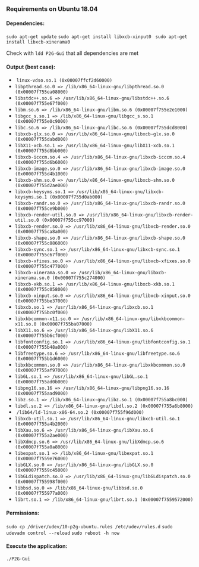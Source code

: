 ### Requirements on Ubuntu 18.04

#### Dependencies:

`sudo apt-get update`
`sudo apt-get install libxcb-xinput0 `
`sudo apt-get install libxcb-xinerama0`

Check with `ldd P2G-Gui` that all dependencies are met

#### Output (best case):

- ​	`linux-vdso.so.1 (0x00007ffcf2d60000)`
- ​	`libpthread.so.0 => /lib/x86_64-linux-gnu/libpthread.so.0 (0x00007f755ea08000)`
- ​	`libstdc++.so.6 => /usr/lib/x86_64-linux-gnu/libstdc++.so.6 (0x00007f755e67f000)`
- ​	`libm.so.6 => /lib/x86_64-linux-gnu/libm.so.6 (0x00007f755e2e1000)`
- ​	`libgcc_s.so.1 => /lib/x86_64-linux-gnu/libgcc_s.so.1 (0x00007f755e0c9000)`
- ​	`libc.so.6 => /lib/x86_64-linux-gnu/libc.so.6 (0x00007f755dcd8000)`
- ​	`libxcb-glx.so.0 => /usr/lib/x86_64-linux-gnu/libxcb-glx.so.0 (0x00007f755dabd000)`
- ​	`libX11-xcb.so.1 => /usr/lib/x86_64-linux-gnu/libX11-xcb.so.1 (0x00007f755d8bb000)`
- ​	`libxcb-icccm.so.4 => /usr/lib/x86_64-linux-gnu/libxcb-icccm.so.4 (0x00007f755d6b6000)`
- ​	`libxcb-image.so.0 => /usr/lib/x86_64-linux-gnu/libxcb-image.so.0 (0x00007f755d4b1000)`
- ​	`libxcb-shm.so.0 => /usr/lib/x86_64-linux-gnu/libxcb-shm.so.0 (0x00007f755d2ae000)`
- ​	`libxcb-keysyms.so.1 => /usr/lib/x86_64-linux-gnu/libxcb-keysyms.so.1 (0x00007f755d0ab000)`
- ​	`libxcb-randr.so.0 => /usr/lib/x86_64-linux-gnu/libxcb-randr.so.0 (0x00007f755ce9b000)`
- ​	`libxcb-render-util.so.0 => /usr/lib/x86_64-linux-gnu/libxcb-render-util.so.0 (0x00007f755cc97000)`
- ​	`libxcb-render.so.0 => /usr/lib/x86_64-linux-gnu/libxcb-render.so.0 (0x00007f755ca8a000)`
- ​	`libxcb-shape.so.0 => /usr/lib/x86_64-linux-gnu/libxcb-shape.so.0 (0x00007f755c886000)`
- ​	`libxcb-sync.so.1 => /usr/lib/x86_64-linux-gnu/libxcb-sync.so.1 (0x00007f755c67f000)`
- ​	`libxcb-xfixes.so.0 => /usr/lib/x86_64-linux-gnu/libxcb-xfixes.so.0 (0x00007f755c477000)`
- ​	`libxcb-xinerama.so.0 => /usr/lib/x86_64-linux-gnu/libxcb-xinerama.so.0 (0x00007f755c274000)`
- ​	`libxcb-xkb.so.1 => /usr/lib/x86_64-linux-gnu/libxcb-xkb.so.1 (0x00007f755c058000)`
- ​	`libxcb-xinput.so.0 => /usr/lib/x86_64-linux-gnu/libxcb-xinput.so.0 (0x00007f755be37000)`
- ​	`libxcb.so.1 => /usr/lib/x86_64-linux-gnu/libxcb.so.1 (0x00007f755bc0f000)`
- ​	`libxkbcommon-x11.so.0 => /usr/lib/x86_64-linux-gnu/libxkbcommon-x11.so.0 (0x00007f755ba07000)`
- ​	`libX11.so.6 => /usr/lib/x86_64-linux-gnu/libX11.so.6 (0x00007f755b6cf000)`
- ​	`libfontconfig.so.1 => /usr/lib/x86_64-linux-gnu/libfontconfig.so.1 (0x00007f755b48a000)`
- ​	`libfreetype.so.6 => /usr/lib/x86_64-linux-gnu/libfreetype.so.6 (0x00007f755b1d6000)`
- ​	`libxkbcommon.so.0 => /usr/lib/x86_64-linux-gnu/libxkbcommon.so.0 (0x00007f755af97000)`
- ​	`libGL.so.1 => /usr/lib/x86_64-linux-gnu/libGL.so.1 (0x00007f755ad0b000)`
- ​	`libpng16.so.16 => /usr/lib/x86_64-linux-gnu/libpng16.so.16 (0x00007f755aad9000)`
- ​	`libz.so.1 => /lib/x86_64-linux-gnu/libz.so.1 (0x00007f755a8bc000)`
- ​	`libdl.so.2 => /lib/x86_64-linux-gnu/libdl.so.2 (0x00007f755a6b8000)`
- ​	`/lib64/ld-linux-x86-64.so.2 (0x00007f755f96d000)`
- ​	`libxcb-util.so.1 => /usr/lib/x86_64-linux-gnu/libxcb-util.so.1 (0x00007f755a4b2000)`
- ​	`libXau.so.6 => /usr/lib/x86_64-linux-gnu/libXau.so.6 (0x00007f755a2ae000)`
- ​	`libXdmcp.so.6 => /usr/lib/x86_64-linux-gnu/libXdmcp.so.6 (0x00007f755a0a8000)`
- ​	`libexpat.so.1 => /lib/x86_64-linux-gnu/libexpat.so.1 (0x00007f7559e76000)`
- ​	`libGLX.so.0 => /usr/lib/x86_64-linux-gnu/libGLX.so.0 (0x00007f7559c45000)`
- ​	`libGLdispatch.so.0 => /usr/lib/x86_64-linux-gnu/libGLdispatch.so.0 (0x00007f755998f000)`
- ​	`libbsd.so.0 => /lib/x86_64-linux-gnu/libbsd.so.0 (0x00007f755977a000)`
- ​	`librt.so.1 => /lib/x86_64-linux-gnu/librt.so.1 (0x00007f7559572000)`



#### Permissions:

`sudo cp /driver/udev/10-p2g-ubuntu.rules /etc/udev/rules.d`
`sudo udevadm control --reload`
`sudo reboot -h now`

#### Execute the application:

`./P2G-Gui` 





